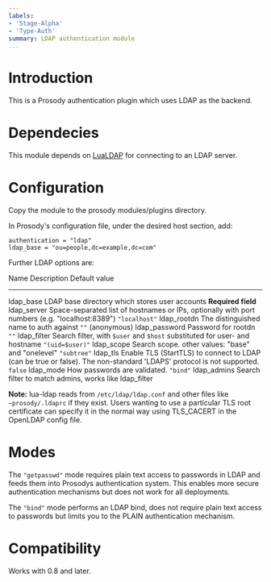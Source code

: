 ```yaml
---
labels:
- 'Stage-Alpha'
- 'Type-Auth'
summary: LDAP authentication module
...
```


Introduction
============

This is a Prosody authentication plugin which uses LDAP as the backend.

Dependecies
===========

This module depends on [LuaLDAP](http://www.keplerproject.org/lualdap/)
for connecting to an LDAP server.

Configuration
=============

Copy the module to the prosody modules/plugins directory.

In Prosody's configuration file, under the desired host section, add:

``` {.lua}
authentication = "ldap"
ldap_base = "ou=people,dc=example,dc=com"
```

Further LDAP options are:

  Name             Description                                                                                                            Default value
  ---------------- ---------------------------------------------------------------------------------------------------------------------- --------------------
  ldap\_base       LDAP base directory which stores user accounts                                                                         **Required field**
  ldap\_server     Space-separated list of hostnames or IPs, optionally with port numbers (e.g. "localhost:8389")                         `"localhost"`
  ldap\_rootdn     The distinguished name to auth against                                                                                 `""` (anonymous)
  ldap\_password   Password for rootdn                                                                                                    `""`
  ldap\_filter     Search filter, with `$user` and `$host` substituted for user- and hostname                                             `"(uid=$user)"`
  ldap\_scope      Search scope. other values: "base" and "onelevel"                                                                      `"subtree"`
  ldap\_tls        Enable TLS (StartTLS) to connect to LDAP (can be true or false). The non-standard 'LDAPS' protocol is not supported.   `false`
  ldap\_mode       How passwords are validated.                                                                                           `"bind"`
  ldap\_admins     Search filter to match admins, works like ldap\_filter

**Note:** lua-ldap reads from `/etc/ldap/ldap.conf` and other files like
`~prosody/.ldaprc` if they exist. Users wanting to use a particular TLS
root certificate can specify it in the normal way using TLS\_CACERT in
the OpenLDAP config file.

Modes
=====

The `"getpasswd"` mode requires plain text access to passwords in LDAP
and feeds them into Prosodys authentication system. This enables more
secure authentication mechanisms but does not work for all deployments.

The `"bind"` mode performs an LDAP bind, does not require plain text
access to passwords but limits you to the PLAIN authentication
mechanism.

Compatibility
=============

Works with 0.8 and later.
